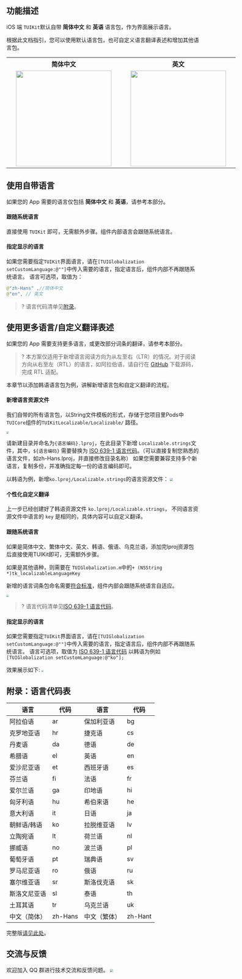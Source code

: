 ## 功能描述
iOS 端 `TUIKit`默认自带 **简体中文** 和 **英语** 语言包，作为界面展示语言。

根据此文档指引，您可以使用默认语言包，也可自定义语言翻译表述和增加其他语言包。

<table style="text-align:center;vertical-align:middle;width:600px">
  <tr>
    <th style="text-align:center;" width="300px">简体中文<br></th>
    <th style="text-align:center;" width="300px">英文<br></th>
  </tr>
  <tr>
    <td style="text-align:center;"><img style="width:250px" src="https://qcloudimg.tencent-cloud.cn/raw/d4ff4c9f9d245f9c015b5e59e7d88f6b.jpeg"  />    </td>
    <td style="text-align:center;"><img style="width:250px" src="https://qcloudimg.tencent-cloud.cn/raw/1bca636bdfe402d4054485b285d20fd0.jpeg" />     </td>
	 </tr>
</table>


## 使用自带语言

如果您的 App 需要的语言仅包括 **简体中文** 和 **英语**，请参考本部分。

#### 跟随系统语言

直接使用 `TUIKit` 即可，无需额外步骤。组件内部语言会跟随系统语言。

#### 指定显示的语言

如果您需要指定`TUIKit`界面语言，请在`[TUIGlobalization setCustomLanguage:@""]`中传入需要的语言，指定语言后，组件内部不再跟随系统语言。
语言可选项，取值为：

```Java
@"zh-Hans" ,//简体中文 
@"en", // 英文
```

>? 语言代码清单见[附录](#code)。

## 使用更多语言/自定义翻译表述

如果您的 App 需要支持更多语言，或更改部分词条的翻译，请参考本部分。

>? 本方案仅适用于新增语言阅读方向为从左至右（LTR）的情况。对于阅读方向从右至左（RTL）的语言，如阿拉伯语，请自行在 [GitHub](https://github.com/TencentCloud/TIMSDK) 下载源码，完成 RTL 适配。

本章节以添加韩语语言包为例，讲解新增语言包和自定义翻译的流程。

#### 新增语言资源文件

我们自带的所有语言包，以String文件模板的形式，存储于您项目里Pods中`TUICore`组件的`TUIKitLocalizable/Localizable/` 路径。

<img src="https://qcloudimg.tencent-cloud.cn/raw/3c6141f0413a54f2f553b5f97f58edb1.png" style="zoom:40%;"/>


请新建目录并命名为`{语言编码}.lproj`，在此目录下新增 `Localizable.strings`文件，其中，`${语言编码}` 需要替换为 [ISO 639-1 语言代码](#code)。（可以直接复制您熟悉的语言文件，如zh-Hans.lproj，并直接修改目录名称）
如果您需要兼容支持多个新语言，复制多份，并准确指定每一份的语言编码即可。

以韩语为例，新增`ko.lproj/Localizable.strings`的语言资源文件：
<img src="https://qcloudimg.tencent-cloud.cn/raw/2e16061a7fe4fec49e19412b8f093ae8.png" style="zoom:50%;"/>

#### 个性化自定义翻译
上一步已经创建好了韩语资源文件 `ko.lproj/Localizable.strings`，
不同语言资源文件中语言的 `key` 是相同的，具体内容可以自定义翻译。

#### 跟随系统语言
如果是简体中文、繁体中文、英文、韩语、俄语、乌克兰语，添加完lproj资源包后直接使用TUIKit即可，无需额外步骤。

如果是其他语种，则需要在 `TUIGlobalization.m`中的`+ (NSString *)tk_localizableLanguageKey`

新增的语言词条包命名需要[符合标准](#code)，组件内部会跟随系统语言自适应。

<img src="https://qcloudimg.tencent-cloud.cn/raw/4c62dfce72cf3148141f5bab1ae1bad7.png" style="zoom:40%;"/>

>? 语言代码清单见[ISO 639-1 语言代码](#code)。

#### 指定显示的语言
如果您需要指定`TUIKit`界面语言，请在`[TUIGlobalization setCustomLanguage:@""]`中传入需要的语言，指定语言后，组件内部不再跟随系统语言。
语言可选项，取值为 [ISO 639-1 语言代码](#code) 
以韩语为例如`[TUIGlobalization setCustomLanguage:@"ko"];`

效果展示如下:
<img src="https://qcloudimg.tencent-cloud.cn/raw/0a2529e2228395252b3188676d4027a0.png" style="zoom:30%;"/>

[](id:code)
## 附录：语言代码表

| 语言     | 代码     | 语言     | 代码     |
|--------|--------|--------|--------|
| 阿拉伯语   | ar  | 保加利亚语  | bg     |
| 克罗地亚语  | hr     | 捷克语    | cs     |
| 丹麦语    | da     | 德语     | de     |
| 希腊语    | el     | 英语     | en     |
| 爱沙尼亚语  | et     | 西班牙语   | es     |
| 芬兰语    | fi     | 法语     | fr     |
| 爱尔兰语   | ga     | 印地语    | hi     |
| 匈牙利语   | hu     | 希伯来语   | he     |
| 意大利语   | it     | 日语     | ja     |
| 朝鲜语/韩语    | ko     | 拉脱维亚语  | lv     |
| 立陶宛语   | lt     | 荷兰语    | nl     |
| 挪威语    | no     | 波兰语    | pl     |
| 葡萄牙语   | pt     | 瑞典语    | sv     |
| 罗马尼亚语  | ro     | 俄语     | ru     |
| 塞尔维亚语  | sr  | 斯洛伐克语  | sk     |
| 斯洛文尼亚语 | sl     | 泰语     | th     |
| 土耳其语   | tr     | 乌克兰语   | uk  |
| 中文（简体） | zh-Hans | 中文（繁体） | zh-Hant |

完整版[请见此处](https://quickref.me/iso-639-1)。



## 交流与反馈[](id:feedback)
欢迎加入 QQ 群进行技术交流和反馈问题。
<img src="https://im.sdk.qcloud.com/tools/resource/officialwebsite/pictures/doc_tuikit_qq_group.jpg" style="zoom:50%;"/>